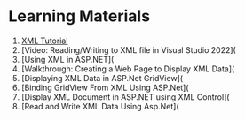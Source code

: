 # Learning Materials
1. [XML Tutorial](https://www.w3schools.com/xml/default.asp)
2. [Video: Reading/Writing to XML file in Visual Studio 2022](
3. [Using XML in ASP.NET](
4. [Walkthrough: Creating a Web Page to Display XML Data](
5. [Displaying XML Data in ASP.Net GridView](
6. [Binding GridView From XML Using ASP.Net](
7. [Display XML Document in ASP.NET using XML Control](
8. [Read and Write XML Data Using Asp.Net](
